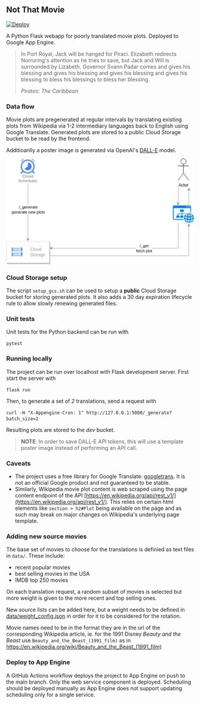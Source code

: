 ## Not That Movie

[![Deploy](https://github.com/lajanki/not_that_movie/actions/workflows/deploy.yml/badge.svg)](https://github.com/lajanki/not_that_movie/actions/workflows/deploy.yml)

A Python Flask webapp for poorly translated movie plots. Deployed to Google App Engine.

> In Port Royal, Jack will be hanged for Piraci. Elizabeth redirects Norruring's attention as he tries to save,
> but Jack and Will is surrounded by Lizabeth.
> Governor Svann Padar comes and gives his blessing and gives his blessing and gives his blessing and gives his
> blessing to bless his blessings to bless her blessing.
>
> _Pirates: The Caribbean_


### Data flow
Movie plots are pregenerated at regular intervals by translating existing plots from Wikipedia via 1-2
intermediary languages back to English using Google Translate. Generated plots are stored to a public Cloud Storage bucket
to be read by the frontend.

Additioanlly a poster image is generated via OpenAI's [DALL-E](https://openai.com/dall-e-2) model.

![User flow](./user_flow.png)

### Cloud Storage setup
The script `setup_gcs.sh` can be used to setup a **public** Cloud Storage bucket for storing generated plots.
It also adds a 30 day expiration lifecycle rule to allow slowly renewing generated files.

### Unit tests
Unit tests for the Python backend can be run with
```
pytest
```

### Running locally
The project can be run over localhost with Flask development server.
First start the server with
```
flask run
```
Then, to generate a set of _2_ translations, send a request with
```
curl -H "X-Appengine-Cron: 1" http://127.0.0.1:5000/_generate?batch_size=2
```
Resulting plots are stored to the _dev_ bucket.

> **NOTE**: In order to save DALL-E API tokens, this will use a template poster image instead of performing an API call. 

### Caveats
* The project uses a free library for Google Translate: [googletrans](https://github.com/ssut/py-googletrans). It is not an
official Google product and not guaranteed to be stable.
* Similarly, Wikipedia movie plot content is web scraped using the page content endpoint of the API [https://en.wikipedia.org/api/rest_v1/](https://en.wikipedia.org/api/rest_v1/).
This relies on certain html elements like `section > h2#Plot` being available on the page and as such may break on major changes on Wikipedia's underlying page template. 

### Adding new source movies
The base set of movies to choose for the translations is definied as text files in `data/`. These include:
 * recent popular movies
 * best selling movies in the USA
 * IMDB top 250 movies

On each translation request, a random subset of movies is selected but more weight is given to the more recent and top selling ones.

New source lists can be added here, but a weight needs to be defined in [data/weight_config.json](data/weight_config.json) in order for it to be considered for
the rotation.

Movie names need to be in the format they are in the url of the corresponding Wikipedia article, ie. for the 1991 Disney _Beauty and the Beast_ use `Beauty_and_the_Beast_(1991_film)` as in https://en.wikipedia.org/wiki/Beauty_and_the_Beast_(1991_film)

### Deploy to App Engine
A GitHub Actions workflow deploys the project to App Engine on push to the main branch. Only the web service component is deployed. Scheduling should
be deployed manually as App Engine does not support updating scheduling only for a single service.